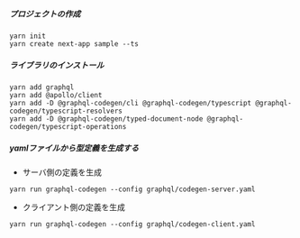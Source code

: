 ##### プロジェクトの作成
```
yarn init
yarn create next-app sample --ts
```

##### ライブラリのインストール

```
yarn add graphql
yarn add @apollo/client
yarn add -D @graphql-codegen/cli @graphql-codegen/typescript @graphql-codegen/typescript-resolvers
yarn add -D @graphql-codegen/typed-document-node @graphql-codegen/typescript-operations
```

##### yamlファイルから型定義を生成する

- サーバ側の定義を生成

```
yarn run graphql-codegen --config graphql/codegen-server.yaml
```

- クライアント側の定義を生成

```
yarn run graphql-codegen --config graphql/codegen-client.yaml
```

